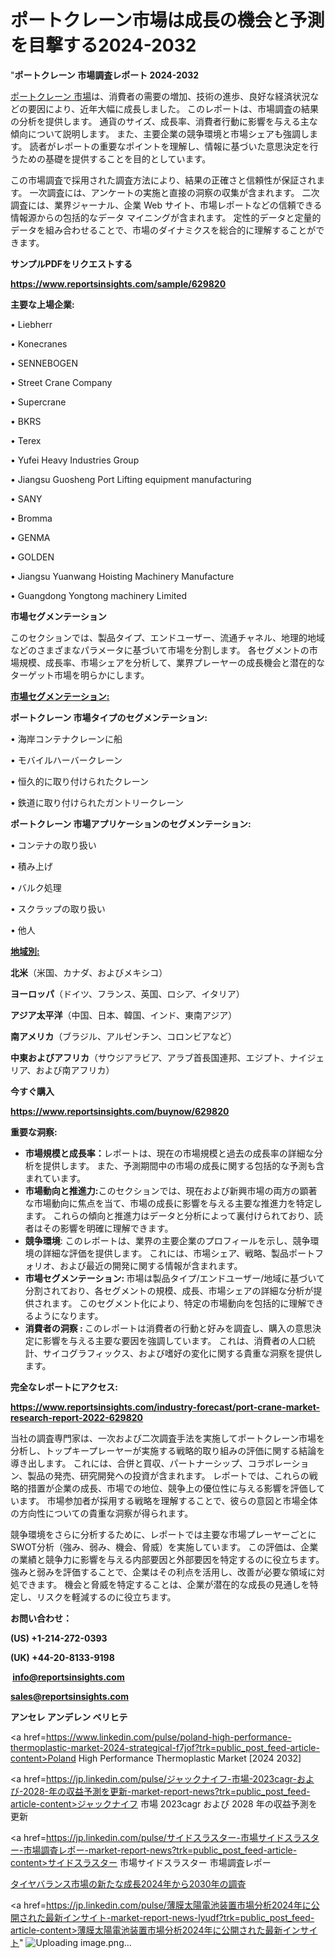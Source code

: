 # ポートクレーン市場は成長の機会と予測を目撃する2024-2032

"<strong>ポートクレーン 市場調査レポート 2024-2032</strong>

<a href=https://www.reportsinsights.com/sample/629820>ポートクレーン 市場</a>は、消費者の需要の増加、技術の進歩、良好な経済状況などの要因により、近年大幅に成長しました。 このレポートは、市場調査の結果の分析を提供します。 通貨のサイズ、成長率、消費者行動に影響を与える主な傾向について説明します。 また、主要企業の競争環境と市場シェアも強調します。 読者がレポートの重要なポイントを理解し、情報に基づいた意思決定を行うための基礎を提供することを目的としています。

この市場調査で採用された調査方法により、結果の正確さと信頼性が保証されます。 一次調査には、アンケートの実施と直接の洞察の収集が含まれます。 二次調査には、業界ジャーナル、企業 Web サイト、市場レポートなどの信頼できる情報源からの包括的なデータ マイニングが含まれます。 定性的データと定量的データを組み合わせることで、市場のダイナミクスを総合的に理解することができます。

<strong><b>サンプルPDFをリクエストする</b></strong>

<a href=https://www.reportsinsights.com/sample/629820><strong><u>https://www.reportsinsights.com/sample/629820</u></strong></a>

<strong>主要な上場企業:</strong>

• Liebherr

• Konecranes

• SENNEBOGEN

• Street Crane Company

• Supercrane

• BKRS

• Terex

• Yufei Heavy Industries Group

• Jiangsu Guosheng Port Lifting equipment manufacturing

• SANY

• Bromma

• GENMA

• GOLDEN

• Jiangsu Yuanwang Hoisting Machinery Manufacture

• Guangdong Yongtong machinery Limited

<strong>市場セグメンテーション</strong>

このセクションでは、製品タイプ、エンドユーザー、流通チャネル、地理的地域などのさまざまなパラメータに基づいて市場を分割します。 各セグメントの市場規模、成長率、市場シェアを分析して、業界プレーヤーの成長機会と潜在的なターゲット市場を明らかにします。

<strong><u>市場セグメンテーション</u></strong><strong><u>:</u></strong>

<strong>ポートクレーン 市場タイプのセグメンテーション:</strong>

• 海岸コンテナクレーンに船

• モバイルハーバークレーン

• 恒久的に取り付けられたクレーン

• 鉄道に取り付けられたガントリークレーン

<strong>ポートクレーン 市場アプリケーションのセグメンテーション:</strong>

• コンテナの取り扱い

• 積み上げ

• バルク処理

• スクラップの取り扱い

• 他人

<strong><u>地域別</u></strong><strong><u>:</u></strong>

<strong>北米</strong>（米国、カナダ、およびメキシコ）

<strong>ヨーロッパ</strong>（ドイツ、フランス、英国、ロシア、イタリア）

<strong>アジア太平洋</strong>（中国、日本、韓国、インド、東南アジア）

<strong>南アメリカ</strong>（ブラジル、アルゼンチン、コロンビアなど）

<strong>中東およびアフリカ</strong>（サウジアラビア、アラブ首長国連邦、エジプト、ナイジェリア、および南アフリカ）

<strong>今すぐ購入</strong>

<a href=https://www.reportsinsights.com/buynow/629820><strong><u>https://www.reportsinsights.com/buynow/629820</u></strong></a>

<strong>重要な洞察:</strong>
<ul>
  <li><strong>市場規模と成長率：</strong>レポートは、現在の市場規模と過去の成長率の詳細な分析を提供します。 また、予測期間中の市場の成長に関する包括的な予測も含まれています。</li>
  <li><strong>市場動向と推進力:</strong>このセクションでは、現在および新興市場の両方の顕著な市場動向に焦点を当て、市場の成長に影響を与える主要な推進力を特定します。 これらの傾向と推進力はデータと分析によって裏付けられており、読者はその影響を明確に理解できます。</li>
  <li><strong>競争環境</strong>: このレポートは、業界の主要企業のプロフィールを示し、競争環境の詳細な評価を提供します。 これには、市場シェア、戦略、製品ポートフォリオ、および最近の開発に関する情報が含まれます。</li>
  <li><strong>市場セグメンテーション: </strong>市場は製品タイプ/エンドユーザー/地域に基づいて分割されており、各セグメントの規模、成長、市場シェアの詳細な分析が提供されます。 このセグメント化により、特定の市場動向を包括的に理解できるようになります。</li>
  <li><strong>消費者の洞察 : </strong>このレポートは消費者の行動と好みを調査し、購入の意思決定に影響を与える主要な要因を強調しています。 これは、消費者の人口統計、サイコグラフィックス、および嗜好の変化に関する貴重な洞察を提供します。</li>
</ul>
<strong>完全なレポートにアクセス:</strong>

<a href=https://www.reportsinsights.com/industry-forecast/port-crane-market-research-report-2022-629820><strong><u><b>https://www.reportsinsights.com/industry-forecast/port-crane-market-research-report-2022-629820</b></u></strong></a>

当社の調査専門家は、一次および二次調査手法を実施してポートクレーン市場を分析し、トップキープレーヤーが実施する戦略的取り組みの評価に関する結論を導き出します。 これには、合併と買収、パートナーシップ、コラボレーション、製品の発売、研究開発への投資が含まれます。 レポートでは、これらの戦略的措置が企業の成長、市場での地位、競争上の優位性に与える影響を評価しています。 市場参加者が採用する戦略を理解することで、彼らの意図と市場全体の方向性についての貴重な洞察が得られます。

競争環境をさらに分析するために、レポートでは主要な市場プレーヤーごとにSWOT分析（強み、弱み、機会、脅威）を実施しています。 この評価は、企業の業績と競争力に影響を与える内部要因と外部要因を特定するのに役立ちます。 強みと弱みを評価することで、企業はその利点を活用し、改善が必要な領域に対処できます。 機会と脅威を特定することは、企業が潜在的な成長の見通しを特定し、リスクを軽減するのに役立ちます。

<strong>お問い合わせ：</strong>

<strong>(US) +1-214-272-0393</strong>

<strong>(UK) +44-20-8133-9198</strong>

<strong> </strong><a href=info@reportsinsights.com><strong><u>info@reportsinsights.com</u></strong></a>

<a href=sales@reportsinsights.com><strong><u>sales@reportsinsights.com</u></strong></a>

<strong>アンセレ アンデレン ベリヒテ</strong>

<a href=https://www.linkedin.com/pulse/poland-high-performance-thermoplastic-market-2024-strategical-f7jof?trk=public_post_feed-article-content>Poland High Performance Thermoplastic Market [2024 2032]</a>

<a href=https://jp.linkedin.com/pulse/ジャックナイフ-市場-2023cagr-および-2028-年の収益予測を更新-market-report-news?trk=public_post_feed-article-content>ジャックナイフ 市場 2023cagr および 2028 年の収益予測を更新</a>

<a href=https://jp.linkedin.com/pulse/サイドスラスター-市場サイドスラスター-市場調査レポー-market-report-news?trk=public_post_feed-article-content>サイドスラスター 市場サイドスラスター 市場調査レポー</a>

<a href=https://www.linkedin.com/pulse/タイヤバランス市場の新たな成長2024年から2030年の調査-reportsinsights-pvt-ltd-qocrf/>タイヤバランス市場の新たな成長2024年から2030年の調査</a>

<a href=https://jp.linkedin.com/pulse/薄膜太陽電池装置市場分析2024年に公開された最新インサイト-market-report-news-lyudf?trk=public_post_feed-article-content>薄膜太陽電池装置市場分析2024年に公開された最新インサイト</a>"
![Uploading image.png…]()
